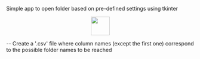 Simple app to open folder based on pre-defined settings using tkinter
<p align="center">
  <img src="https://raw.githubusercontent.com/inspj/FileOpener/main/eye.ico" width="50" />
</p>

-- Create a '.csv' file where column names (except the first one) correspond to the possible folder names to be reached

